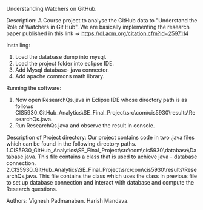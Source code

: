 Understanding Watchers on GitHub.

Description:
A Course project to analyse the GitHub data to "Understand the Role of Watchers in Git Hub". 
We are basically implementing the research paper published in this link => https://dl.acm.org/citation.cfm?id=2597114

Installing:
1. Load the database dump into mysql.
2. Load the project folder into eclipse IDE.
3. Add Mysql database- java connector.
3. Add apache commons math library.

Running the software:
1. Now open ResearchQs.java in Eclipse IDE whose directory path is as follows CIS5930_GitHub_Analytics\SE_Final_Project\src\com\cis5930\results\ResearchQs.java. 
2. Run ResearchQs.java and observe the result in console.

Description of Project directory: 
Our project contains code in two .java files which can be found in the following directory paths.
1.CIS5930_GitHub_Analytics\SE_Final_Project\src\com\cis5930\database\Database.java. This file contains a class that is used to achieve java - database connection.
2.CIS5930_GitHub_Analytics\SE_Final_Project\src\com\cis5930\results\ResearchQs.java. This file contains the class which uses the class in previous file to set up database connection and interact with database and compute the Research questions.

Authors:
Vignesh Padmanaban.
Harish Mandava.
